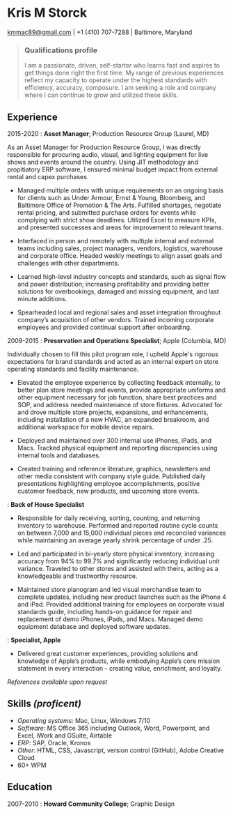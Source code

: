 Kris M Storck
=============

<kmmac89@gmail.com> | +1 (410) 707-7288 | Baltimore, Maryland

> ### Qualifications profile
> I am a passionate, driven, self-starter who learns fast and aspires to get 
> things done right the first time. My range of previous experiences reflect my 
> capacity to operate under the highest standards with efficiency, accuracy, 
> composure. I am seeking a role and company where I can continue to grow and 
> utilized these skills.

Experience
----------

2015-2020
:   **Asset Manager**; Production Resource Group (Laurel, MD)

As an Asset Manager for Production Resource Group, I was directly responsible for procuring audio, visual, and lighting equipment for live shows and events around the country. Using JIT methodology and propitiatory ERP software, I ensured minimal budget impact from external rental and capex purchases.

- Managed multiple orders with unique requirements on an ongoing basis for clients such as Under Armour, Ernst & Young, Bloomberg, and Baltimore Office of Promotion & The Arts. Fulfilled shortages, negotiate rental pricing, and submitted purchase orders for events while complying with strict show deadlines. Utilized Excel to measure KPIs, and presented successes and areas for improvement to relevant teams.

- Interfaced in person and remotely with multiple internal and external teams including sales, project managers, vendors, logistics, warehouse and corporate office. Headed weekly meetings to align asset goals and challenges with other departments.

- Learned high-level industry concepts and standards, such as signal flow and power distribution; increasing profitability and providing better solutions for overbookings, damaged and missing equipment, and last minute additions.

- Spearheaded local and regional sales and asset integration throughout company’s acquisition of other vendors. Trained incoming corporate employees and provided continual support after onboarding. 

2009-2015
:   **Preservation and Operations Specialist**; Apple (Columbia, MD)

Individually chosen to fill this pilot program role, I upheld Apple's rigorous expectations for brand standards and acted as an internal expert on store operating standards and facility maintenance.

- Elevated the employee experience by collecting feedback internally, to better plan store meetings and events, provide appropriate uniforms and other equipment necessary for job function, share best practices and SOP, and address needed maintenance of store fixtures. Advocated for and drove multiple store projects, expansions, and enhancements, including installation of a new HVAC, an expanded breakroom, and additional workspace for mobile device repairs. 

- Deployed and maintained over 300 internal use iPhones, iPads, and Macs.  Tracked physical equipment and reporting discrepancies using internal tools and databases. 

- Created training and reference literature, graphics, newsletters and other media consistent with company style guide. Published daily presentations highlighting employee accomplishments, positive customer feedback, new products, and upcoming store events. 

:	**Back of House Specialist**

- Responsible for daily receiving, sorting, counting, and returning inventory to warehouse. Performed and reported routine cycle counts on between 7,000 and 15,000 individual pieces and reconciled variances while maintaining an average yearly shrink percentage of under .25. 

- Led and participated in bi-yearly store physical inventory, increasing accuracy from 94% to 99.7% and significantly reducing individual unit variance. Traveled to other stores and assisted with theirs, acting as a knowledgeable and trustworthy resource.

- Maintained store planogram and led visual merchandise team to complete updates, including new product launches such as the iPhone 4 and iPad. Provided additional training for employees on corporate visual standards guide, including hands-on guidance for repair and replacement of demo iPhones, iPads, and Macs. Managed demo equipment database and deployed software updates. 

:	**Specialist, Apple**

- Delivered great customer experiences, providing solutions and knowledge of Apple’s products, while embodying Apple’s core mission statement in every interaction - creating value, enrichment, and loyalty.

*References available upon request*

Skills *(proficent)*
------

* *Operating systems*: Mac, Linux, Windows 7/10
* *Software*: MS Office 365 including Outlook, Word, Powerpoint, and Excel, iWork and GSuite, Airtable
* *ERP*: SAP, Oracle, Kronos
* *Other*: HTML, CSS, Javascript, version control (GitHub), Adobe Creative Cloud
* 60+ WPM

Education
---------

2007-2010
:	**Howard Community College**; Graphic Design






